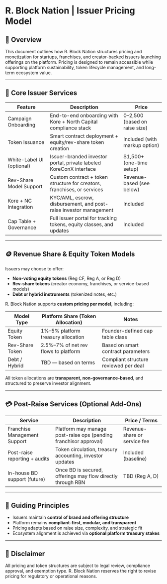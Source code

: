 # R. Block Nation | Issuer Pricing Model

## 💼 Overview

This document outlines how R. Block Nation structures pricing and monetization for startups, franchises, and creator-backed issuers launching offerings on the platform. Pricing is designed to remain accessible while supporting platform sustainability, token lifecycle management, and long-term ecosystem value.

---

## 🧩 Core Issuer Services

| Feature                    | Description                                                             | Price                     |
|----------------------------|-------------------------------------------------------------------------|---------------------------|
| Campaign Onboarding        | End-to-end onboarding with Kore + North Capital compliance stack        | $0–$2,500 (based on raise size) |
| Token Issuance             | Smart contract deployment + equity/rev-share token creation              | Included (with markup option)   |
| White-Label UI (optional)  | Issuer-branded investor portal, private labeled KoreConX interface       | $1,500+ (one-time setup)  |
| Rev-Share Model Support    | Custom contract + token structure for creators, franchises, or services  | Revenue-based (see below) |
| Kore + NC Integration      | KYC/AML, escrow, disbursement, and post-raise investor management        | Included                  |
| Cap Table + Governance     | Full issuer portal for tracking tokens, equity classes, and updates      | Included                  |

---

## 🪙 Revenue Share & Equity Token Models

Issuers may choose to offer:

- **Non-voting equity tokens** (Reg CF, Reg A, or Reg D)
- **Rev-share tokens** (creator economy, franchises, or service-based models)
- **Debt or hybrid instruments** (tokenized notes, etc.)

R. Block Nation supports **custom pricing per model**, including:

| Model Type          | Platform Share (Token Allocation) | Notes                                  |
|---------------------|------------------------------------|----------------------------------------|
| Equity Token        | 1%–5% platform treasury allocation | Founder-defined cap table class        |
| Rev-Share Token     | 2.5%–7% of net rev flows to platform | Based on smart contract parameters     |
| Debt / Hybrid       | TBD — based on terms               | Compliant structure reviewed per deal  |

All token allocations are **transparent, non-governance-based**, and structured to preserve investor alignment.

---

## 💳 Post-Raise Services (Optional Add-Ons)

| Service                        | Description                                                  | Price / Terms         |
|-------------------------------|--------------------------------------------------------------|------------------------|
| Franchise Management Support  | Platform may manage post-raise ops (pending franchisor approval) | Revenue-share or service fee |
| Post-raise reporting + audits | Token circulation, treasury accounting, investor updates     | Included (baseline)    |
| In-house BD support (future)  | Once BD is secured, offerings may flow directly through RBN   | TBD (Reg A, D)         |

---

## 🧭 Guiding Principles

- Issuers maintain **control of brand and offering structure**
- Platform remains **compliant-first, modular, and transparent**
- Pricing adapts based on raise size, complexity, and strategic fit
- Ecosystem alignment is achieved via **optional platform treasury stakes**

---

## 📝 Disclaimer

All pricing and token structures are subject to legal review, compliance approval, and exemption type. R. Block Nation reserves the right to revise pricing for regulatory or operational reasons.


